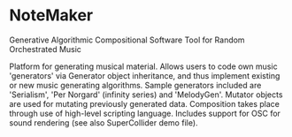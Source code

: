 # NoteMaker
Generative Algorithmic Compositional Software Tool for Random Orchestrated Music
 
Platform for generating musical material. Allows users to code own music 'generators' via Generator object inheritance, and thus implement existing or new music generating algorithms. Sample generators included are 'Serialism', 'Per Norgard' (infinity series) and 'MelodyGen'. Mutator objects are used for mutating previously generated data. Composition takes place through use of high-level scripting language. Includes support for OSC for sound rendering (see also SuperCollider demo file).
